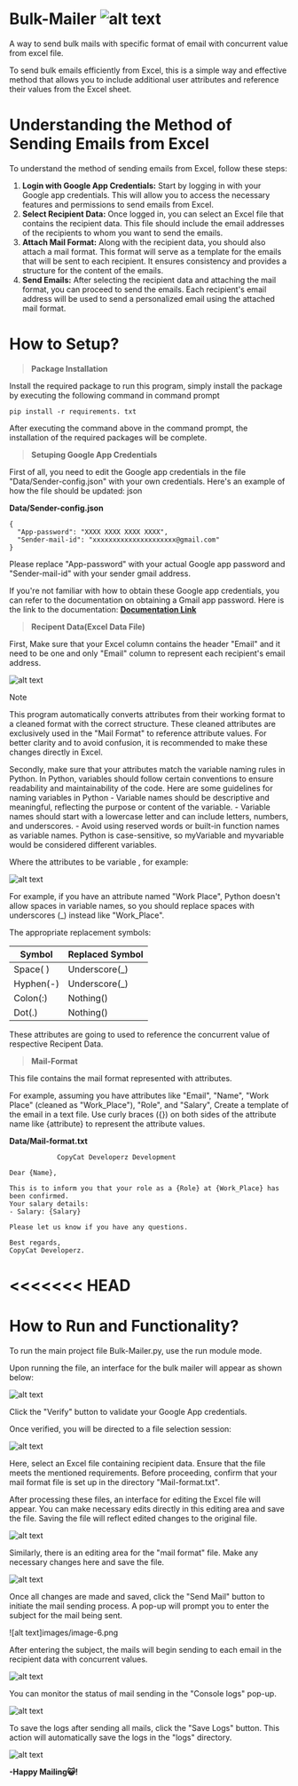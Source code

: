 
# Bulk-Mailer ![alt text](images/Small-logo.png)
A way to send bulk mails with specific format of email with concurrent value from excel file.

To send bulk emails efficiently from Excel, this is a simple way and effective method that allows you to include additional user attributes and reference their values from the Excel sheet.

# Understanding the Method of Sending Emails from Excel

To understand the method of sending emails from Excel, follow these steps:

1. **Login with Google App Credentials:** Start by logging in with your Google app credentials. This will allow you to access the necessary features and permissions to send emails from Excel.
2. **Select Recipient Data:** Once logged in, you can select an Excel file that contains the recipient data. This file should include the email addresses of the recipients to whom you want to send the emails.
3. **Attach Mail Format:** Along with the recipient data, you should also attach a mail format. This format will serve as a template for the emails that will be sent to each recipient. It ensures consistency and provides a structure for the content of the emails.
4. **Send Emails:** After selecting the recipient data and attaching the mail format, you can proceed to send the emails. Each recipient's email address will be used to send a personalized email using the attached mail format.

# How to Setup?
> **Package Installation**

Install the required package to run this program, simply install the package by executing the following command in command prompt

```
pip install -r requirements. txt
```

After executing the command above in the command prompt, the installation of the required packages will be complete.

> **Setuping Google App Credentials**

First of all, you need to edit the Google app credentials in the file "Data/Sender-config.json" with your own credentials. Here's an example of how the file should be updated:
json

**Data/Sender-config.json**

```
{
  "App-password": "XXXX XXXX XXXX XXXX",
  "Sender-mail-id": "xxxxxxxxxxxxxxxxxxxxx@gmail.com"
}
```

Please replace "App-password" with your actual Google app password and "Sender-mail-id" with your sender gmail address.

If you're not familiar with how to obtain these Google app credentials, you can refer to the documentation on obtaining a Gmail app password. 
Here is the link to the documentation: [**Documentation Link**](https://github.com/RishiAravind2004/SMPT-Mailer?tab=readme-ov-file#how-to-get-gmail-app-password)

> **Recipent Data(Excel Data File)**

First, Make sure that your Excel column contains the header "Email" and it need to be one and only "Email" column to represent each recipient's email address. 

![alt text](images/image.png)

> [!NOTE]
> This program automatically converts attributes from their working format to a cleaned format with the correct structure. These cleaned attributes are exclusively used in the "Mail Format" to reference attribute values. For better clarity and to avoid confusion, it is recommended to make these changes directly in Excel.

Secondly, make sure that your attributes match the variable naming rules in Python. In Python, variables should follow certain conventions to ensure readability and maintainability of the code. Here are some guidelines for naming variables in Python 
    - Variable names should be descriptive and meaningful, reflecting the purpose or content of the variable.
    - Variable names should start with a lowercase letter and can include letters, numbers, and underscores.
    - Avoid using reserved words or built-in function names as variable names.
    Python is case-sensitive, so myVariable and myvariable would be considered different variables.

Where the attributes to be variable , for example:

![alt text](images/image-1.png)

For example, if you have an attribute named "Work Place", Python doesn't allow spaces in variable names, so you should replace spaces with underscores (_) instead like "Work_Place".

The appropriate replacement symbols:

| Symbol  | Replaced Symbol |
| ------------- | ------------- |
| Space( )  | Underscore(_)  |
| Hyphen(-)  | Underscore(_)  |
| Colon(:)  | Nothing()  |
| Dot(.)  | Nothing()  |

These attributes are going to used to reference the concurrent value of respective Recipent Data.

> **Mail-Format**

This file contains the mail format represented with attributes.

For example, assuming you have attributes like "Email", "Name", "Work Place" (cleaned as "Work_Place"), "Role", and "Salary", 
Create a template of the email in a text file. Use curly braces ({}) on both sides of the attribute name like {attribute} to represent the attribute values.

**Data/Mail-format.txt**
```
			CopyCat Developerz Development

Dear {Name},

This is to inform you that your role as a {Role} at {Work_Place} has been confirmed.
Your salary details:
- Salary: {Salary}

Please let us know if you have any questions.

Best regards,
CopyCat Developerz.
```
<<<<<<< HEAD
=======

# How to Run and Functionality?

To run the main project file Bulk-Mailer.py, use the run module mode.

Upon running the file, an interface for the bulk mailer will appear as shown below:

![alt text](images/image-2.png)

Click the "Verify" button to validate your Google App credentials.

Once verified, you will be directed to a file selection session:

![alt text](images/image-3.png)

Here, select an Excel file containing recipient data. Ensure that the file meets the mentioned requirements. Before proceeding, confirm that your mail format file is set up in the directory "Mail-format.txt".

After processing these files, an interface for editing the Excel file will appear. You can make necessary edits directly in this editing area and save the file. Saving the file will reflect edited changes to the original file.

![alt text](images/image-4.png)

Similarly, there is an editing area for the "mail format" file. Make any necessary changes here and save the file.

![alt text](images/image-5.png)

Once all changes are made and saved, click the "Send Mail" button to initiate the mail sending process. A pop-up will prompt you to enter the subject for the mail being sent.

![alt text]images/image-6.png

After entering the subject, the mails will begin sending to each email in the recipient data with concurrent values.

![alt text](images/image-7.png)

You can monitor the status of mail sending in the "Console logs" pop-up.

![alt text](images/image-8.png)

To save the logs after sending all mails, click the "Save Logs" button. This action will automatically save the logs in the "logs" directory.

![alt text](images/image-9.png)

**-Happy Mailing😺!**